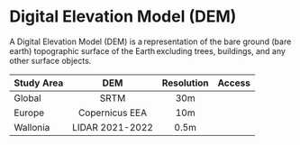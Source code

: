 # Digital Elevation Model (DEM)


A Digital Elevation Model (DEM) is a representation of the bare ground (bare earth) topographic surface of the Earth excluding trees, buildings, and any other surface objects. 

| Study Area | DEM  | Resolution | Access  |
|----------|:----------: |:----------:|:---------: | 
| Global | SRTM | 30m | | 
| Europe | Copernicus EEA | 10m | | 
| Wallonia | LIDAR 2021-2022 | 0.5m | | 